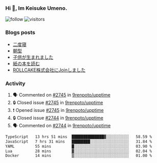 ### Hi 👋, Im Keisuke Umeno.

<!--
**9renpoto/9renpoto** is a ✨ _special_ ✨ repository because its `README.md` (this file) appears on your GitHub profile.

Here are some ideas to get you started:

- 🔭 I’m currently working on ...
- 🌱 I’m currently learning ...
- 👯 I’m looking to collaborate on ...
- 🤔 I’m looking for help with ...
- 💬 Ask me about ...
- 📫 How to reach me: ...
- 😄 Pronouns: ...
- ⚡ Fun fact: ...
-->

![follow](https://img.shields.io/github/followers/9renpoto?label=Follow&style=social)
![visitors](https://komarev.com/ghpvc/?username=9renpoto&label=Profile%20views&color=0e75b6&style=flat)

### Blogs posts

<!-- BLOG-POST-LIST:START -->
- [二度寝](https://9renpoto.win/entry/2024/07/18/going_back_to_sleep)
- [朝型](https://9renpoto.win/entry/2024/05/29/im-an-early)
- [子供が生まれました](https://9renpoto.win/entry/2024/04/18/hello-world)
- [紙の本を読む](https://9renpoto.win/entry/2024/02/25/reading-papar-book)
- [ROLLCAKE株式会社にJoinしました](https://9renpoto.win/entry/2024/02/11/join)
<!-- BLOG-POST-LIST:END -->

### Activity

<!--START_SECTION:activity-->
1. 🗣 Commented on [#2745](https://github.com/9renpoto/upptime/issues/2745#issuecomment-2250114710) in [9renpoto/upptime](https://github.com/9renpoto/upptime)
2. 🔒 Closed issue [#2745](https://github.com/9renpoto/upptime/issues/2745) in [9renpoto/upptime](https://github.com/9renpoto/upptime)
3. ❗ Opened issue [#2745](https://github.com/9renpoto/upptime/issues/2745) in [9renpoto/upptime](https://github.com/9renpoto/upptime)
4. 🔒 Closed issue [#2744](https://github.com/9renpoto/upptime/issues/2744) in [9renpoto/upptime](https://github.com/9renpoto/upptime)
5. 🗣 Commented on [#2744](https://github.com/9renpoto/upptime/issues/2744#issuecomment-2250047085) in [9renpoto/upptime](https://github.com/9renpoto/upptime)
<!--END_SECTION:activity-->

<!--START_SECTION:waka-->

```txt
TypeScript   13 hrs 51 mins  ██████████████▓░░░░░░░░░░   58.59 %
JavaScript   7 hrs 31 mins   ████████░░░░░░░░░░░░░░░░░   31.84 %
YAML         55 mins         █░░░░░░░░░░░░░░░░░░░░░░░░   03.90 %
Lua          28 mins         ▓░░░░░░░░░░░░░░░░░░░░░░░░   02.04 %
Docker       14 mins         ▒░░░░░░░░░░░░░░░░░░░░░░░░   01.00 %
```

<!--END_SECTION:waka-->
